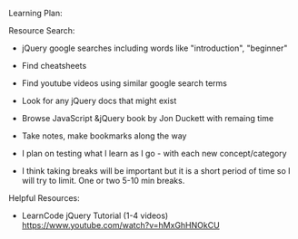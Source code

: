Learning Plan:

Resource Search:
- jQuery google searches including words like "introduction", "beginner"
- Find cheatsheets
- Find youtube videos using similar google search terms
- Look for any jQuery docs that might exist
- Browse JavaScript &jQuery book by Jon Duckett with remaing time
- Take notes, make bookmarks along the way


- I plan on testing what I learn as I go - with each new concept/category
- I think taking breaks will be important but it is a short period of time so I will try to limit. One or two 5-10 min breaks.

Helpful Resources:
- LearnCode jQuery Tutorial (1-4 videos)
	https://www.youtube.com/watch?v=hMxGhHNOkCU